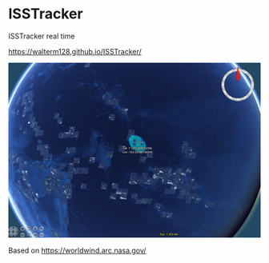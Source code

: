 # ISSTracker
ISSTracker real time

https://walterm128.github.io/ISSTracker/

![alt](ISSTracker.jpg)

Based on https://worldwind.arc.nasa.gov/


